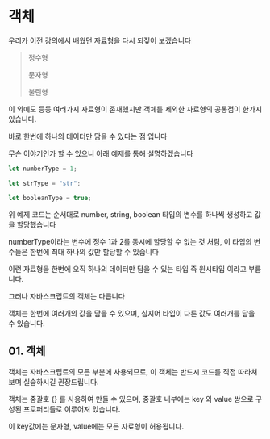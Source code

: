 # 객체

우리가 이전 강의에서 배웠던 자료형을 다시 되짚어 보겠습니다

> 정수형
>
> 문자형
>
> 불린형

이 외에도 등등 여러가지 자료형이 존재했지만 객체를 제외한 자료형의 공통점이 한가지 있습니다.

바로 한번에 하나의 데이터만 담을 수 있다는 점 입니다

무슨 이야기인가 할 수 있으니 아래 예제를 통해 설명하겠습니다

```js
let numberType = 1;

let strType = "str";

let booleanType = true;
```

위 예제 코드는 순서대로 number, string, boolean 타입의 변수를 하나씩 생성하고 값을 할당했습니다

numberType이라는 변수에 정수 1과 2를 동시에 할당할 수 없는 것 처럼, 이 타입의 변수들은 한번에 최대 하나의 값만 할당할 수 있습니다

이런 자료형을 한번에 오직 하나의 데이터만 담을 수 있는 타입 즉 원시타입 이라고 부릅니다.

그러나 자바스크립트의 객체는 다릅니다

객체는 한번에 여러개의 값을 담을 수 있으며, 심지어 타입이 다른 값도 여러개를 담을 수 있습니다.

## 01. 객체

객체는 자바스크립트의 모든 부분에 사용되므로, 이 객체는 반드시 코드를 직접 따라쳐보며 실습하시길 권장드립니다.

객체는 중괄호 {} 를 사용하여 만들 수 있으며, 중괄호 내부에는 key 와 value 쌍으로 구성된 프로퍼티들로 이루어져 있습니다.

이 key값에는 문자형, value에는 모든 자료형이 허용됩니다.

```js

```
